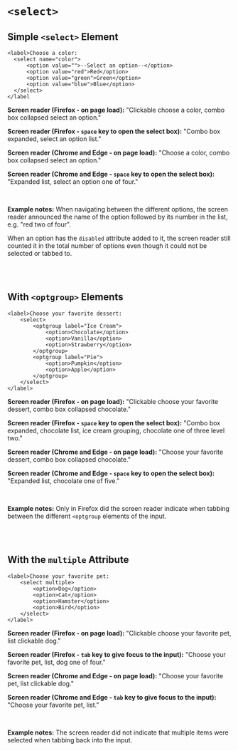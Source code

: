 # `<select>`

## Simple `<select>` Element

    <label>Choose a color:
      <select name="color">
          <option value="">--Select an option--</option>
          <option value="red">Red</option>
          <option value="green">Green</option>
          <option value="blue">Blue</option>
      </select>
    </label

**Screen reader (Firefox - on page load):** "Clickable choose a color, combo box collapsed select an option."

**Screen reader (Firefox - `space` key to open the select box):** "Combo box expanded, select an option list."

**Screen reader (Chrome and Edge - on page load):** "Choose a color, combo box collapsed select an option."

**Screen reader (Chrome and Edge - `space` key to open the select box):** "Expanded list, select an option one of four."

<br>

**Example notes:** When navigating between the different options, the screen reader announced the name of the option followed by its number in the list, e.g. "red two of four".

When an option has the `disabled` attribute added to it, the screen reader still counted it in the total number of options even though it could not be selected or tabbed to.

<br><br>

## With `<optgroup>` Elements

    <label>Choose your favorite dessert:
        <select>
            <optgroup label="Ice Cream">
                <option>Chocolate</option>
                <option>Vanilla</option>
                <option>Strawberry</option>
            </optgroup>
            <optgroup label="Pie">
                <option>Pumpkin</option>
                <option>Apple</option>
            </optgroup>
        </select>
    </label>

**Screen reader (Firefox - on page load):** "Clickable choose your favorite dessert, combo box collapsed chocolate."

**Screen reader (Firefox - `space` key to open the select box):** "Combo box expanded, chocolate list, ice cream grouping, chocolate one of three level two."

**Screen reader (Chrome and Edge - on page load):** "Choose your favorite dessert, combo box collapsed chocolate."

**Screen reader (Chrome and Edge - `space` key to open the select box):** "Expanded list, chocolate one of five."

<br>

**Example notes:** Only in Firefox did the screen reader indicate when tabbing between the different `<optgroup` elements of the input.

<br><br>

## With the `multiple` Attribute

    <label>Choose your favorite pet:
        <select multiple>
            <option>Dog</option>
            <option>Cat</option>
            <option>Hamster</option>
            <option>Bird</option>
        </select>
    </label>

**Screen reader (Firefox - on page load):** "Clickable choose your favorite pet, list clickable dog."

**Screen reader (Firefox - `tab` key to give focus to the input):** "Choose your favorite pet, list, dog one of four."

**Screen reader (Chrome and Edge - on page load):** "Choose your favorite pet, list clickable dog."

**Screen reader (Chrome and Edge - `tab` key to give focus to the input):** "Choose your favorite pet, list."

<br>

**Example notes:** The screen reader did not indicate that multiple items were selected when tabbing back into the input.
